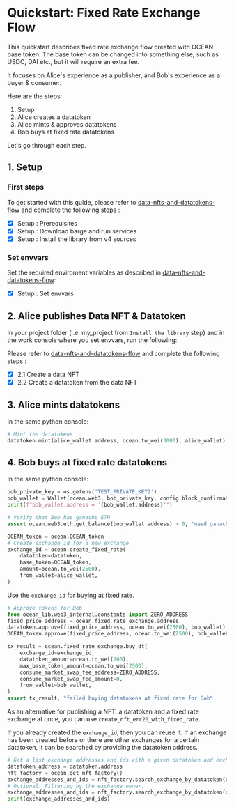 <!--
Copyright 2022 Ocean Protocol Foundation
SPDX-License-Identifier: Apache-2.0
-->

# Quickstart: Fixed Rate Exchange Flow

This quickstart describes fixed rate exchange flow created with OCEAN base token.
The base token can be changed into something else, such as USDC, DAI etc., but
it will require an extra fee.

It focuses on Alice's experience as a publisher, and Bob's experience as a buyer & consumer.

Here are the steps:

1.  Setup
2.  Alice creates a datatoken
3.  Alice mints & approves datatokens
4.  Bob buys at fixed rate datatokens

Let's go through each step.

## 1. Setup

### First steps

To get started with this guide, please refer to [data-nfts-and-datatokens-flow](data-nfts-and-datatokens-flow.md) and complete the following steps :
- [x] Setup : Prerequisites
- [x] Setup : Download barge and run services
- [x] Setup : Install the library from v4 sources

### Set envvars

Set the required enviroment variables as described in [data-nfts-and-datatokens-flow](data-nfts-and-datatokens-flow.md):
- [x] Setup : Set envvars

## 2. Alice publishes Data NFT & Datatoken

In your project folder (i.e. my_project from `Install the library` step) and in the work console where you set envvars, run the following:

Please refer to [data-nfts-and-datatokens-flow](data-nfts-and-datatokens-flow.md) and complete the following steps :
- [x] 2.1 Create a data NFT
- [x] 2.2 Create a datatoken from the data NFT

## 3. Alice mints datatokens

In the same python console:
```python
# Mint the datatokens
datatoken.mint(alice_wallet.address, ocean.to_wei(3000), alice_wallet)
```

## 4. Bob buys at fixed rate datatokens

In the same python console:
```python
bob_private_key = os.getenv('TEST_PRIVATE_KEY2')
bob_wallet = Wallet(ocean.web3, bob_private_key, config.block_confirmations, config.transaction_timeout)
print(f"bob_wallet.address = '{bob_wallet.address}'")

# Verify that Bob has ganache ETH
assert ocean.web3.eth.get_balance(bob_wallet.address) > 0, "need ganache ETH"

OCEAN_token = ocean.OCEAN_token
# Create exchange_id for a new exchange
exchange_id = ocean.create_fixed_rate(
    datatoken=datatoken,
    base_token=OCEAN_token,
    amount=ocean.to_wei(2500),
    from_wallet=alice_wallet,
)
```

Use the `exchange_id` for buying at fixed rate.

```python
# Approve tokens for Bob
from ocean_lib.web3_internal.constants import ZERO_ADDRESS
fixed_price_address = ocean.fixed_rate_exchange.address
datatoken.approve(fixed_price_address, ocean.to_wei(2500), bob_wallet)
OCEAN_token.approve(fixed_price_address, ocean.to_wei(2500), bob_wallet)

tx_result = ocean.fixed_rate_exchange.buy_dt(
    exchange_id=exchange_id,
    datatoken_amount=ocean.to_wei(200),
    max_base_token_amount=ocean.to_wei(2500),
    consume_market_swap_fee_address=ZERO_ADDRESS,
    consume_market_swap_fee_amount=0,
    from_wallet=bob_wallet,
)
assert tx_result, "failed buying datatokens at fixed rate for Bob"
```

As an alternative for publishing a NFT, a datatoken and a fixed rate exchange at once, you can use `create_nft_erc20_with_fixed_rate`.

If you already created the `exchange_id`, then you can reuse it.
If an exchange has been created before or there are other
exchanges for a certain datatoken, it can be searched by
providing the datatoken address.
```python
# Get a list exchange addresses and ids with a given datatoken and exchange owner.
datatoken_address = datatoken.address
nft_factory = ocean.get_nft_factory()
exchange_addresses_and_ids = nft_factory.search_exchange_by_datatoken(ocean.fixed_rate_exchange, datatoken_address)
# Optional: Filtering by the exchange owner.
exchange_addresses_and_ids = nft_factory.search_exchange_by_datatoken(ocean.fixed_rate_exchange, datatoken_address, alice_wallet.address)
print(exchange_addresses_and_ids)
```

